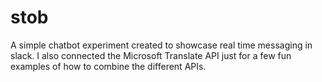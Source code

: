 # stob

A simple chatbot experiment created to showcase real time messaging in slack.  I also connected the Microsoft Translate API just for a few fun examples of how to combine the different APIs.
